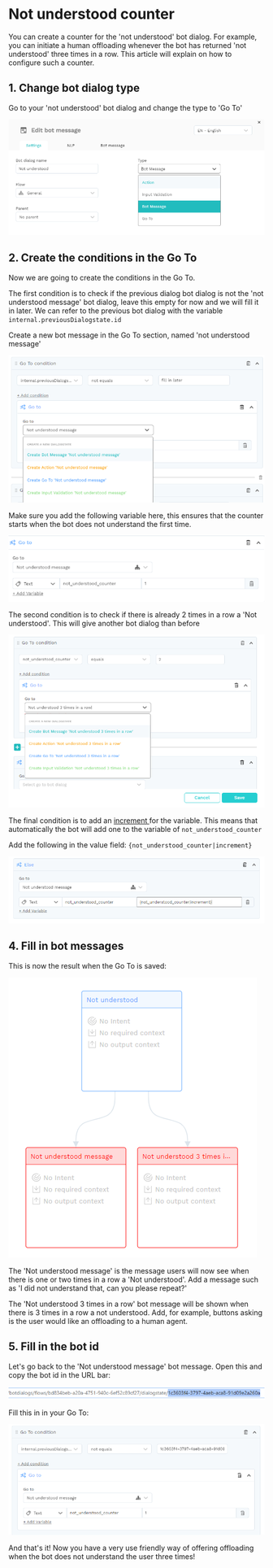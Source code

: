 # Not understood counter

You can create a counter for the 'not understood' bot dialog. For example, you can initiate a human offloading whenever the bot has returned 'not understood' three times in a row. This article will explain on how to configure such a counter.

## 1. Change bot dialog type

Go to your 'not understood' bot dialog and change the type to 'Go To' 

![](../../.gitbook/assets/image%20%28469%29.png)

## 2. Create the conditions in the Go To

Now we are going to create the conditions in the Go To.

The first condition is to check if the previous dialog bot dialog is not the 'not understood message' bot dialog, leave this empty for now and we will fill it in later. We can refer to the previous bot dialog with the variable `internal.previousDialogstate.id` 

Create a new bot message in the Go To section, named 'not understood message'

![](../../.gitbook/assets/image%20%28475%29.png)

Make sure you add the following variable here, this ensures that the counter starts when the bot does not understand the first time.

![](../../.gitbook/assets/image%20%28473%29.png)

The second condition is to check if there is already 2 times in a row a 'Not understood'. This will give another bot dialog than before

![](../../.gitbook/assets/image%20%28471%29.png)

The final condition is to add an [increment ](https://docs.chatlayer.ai/bot-answers/settings/secure-variables-gdpr#incrementing-variable-counter)for the variable. This means that automatically the bot will add one to the variable of `not_understood_counter`

Add the following in the value field: `{not_understood_counter|increment}`

![](../../.gitbook/assets/image%20%28474%29.png)

## 4. Fill in bot messages

This is now the result when the Go To is saved:

![](../../.gitbook/assets/image%20%28476%29.png)

The 'Not understood message' is the message users will now see when there is one or two times in a row a 'Not understood'. Add a message such as 'I did not understand that, can you please repeat?'

The 'Not understood 3 times in a row' bot message will be shown when there is 3 times in a row a not understood. Add, for example, buttons asking is the user would like an offloading to a human agent.

## 5. Fill in the bot id 

Let's go back to the 'Not understood message' bot message. Open this and copy the bot id in the URL bar:

![](../../.gitbook/assets/image%20%28468%29.png)

Fill this in in your Go To:

![](../../.gitbook/assets/image%20%28470%29.png)



And that's it! Now you have a very use friendly way of offering offloading when the bot does not understand the user three times!

